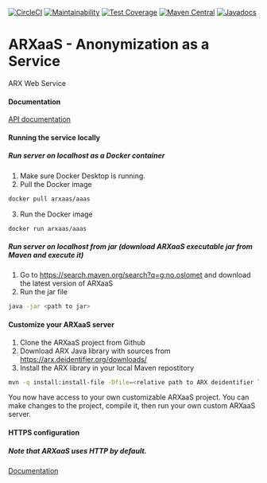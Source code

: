 [![CircleCI](https://circleci.com/gh/navikt/ARXaaS/tree/master.svg?style=svg)](https://circleci.com/gh/navikt/ARXaaS/tree/master)
[![Maintainability](https://api.codeclimate.com/v1/badges/b33732ce938a22920733/maintainability)](https://codeclimate.com/github/navikt/ARXaaS/maintainability)
[![Test Coverage](https://api.codeclimate.com/v1/badges/b33732ce938a22920733/test_coverage)](https://codeclimate.com/github/navikt/ARXaaS/test_coverage)
[![Maven Central](https://img.shields.io/maven-central/v/no.nav/arxaas.svg?label=Maven%20Central)](https://search.maven.org/search?q=g:%22no.nav%22%20AND%20a:%22arxaas%22)
[![Javadocs](https://www.javadoc.io/badge/no.nav/arxaaas.svg)](https://www.javadoc.io/doc/no.nav/arxaaas)

# ARXaaS - Anonymization as a Service

ARX Web Service


#### Documentation

[API documentation](https://navikt.github.io/ARXaaS/)

#### Running the service locally

##### Run server on localhost as a Docker container
1. Make sure Docker Desktop is running.
2. Pull the Docker image
```bash
docker pull arxaas/aaas
```
3. Run the Docker image
```bash
docker run arxaas/aaas
```

##### Run server on localhost from jar (download ARXaaS executable jar from Maven and execute it)
1. Go to https://search.maven.org/search?q=g:no.oslomet and download the latest version of ARXaaS
2. Run the jar file
```bash
java -jar <path to jar>
```

#### Customize your ARXaaS server
1. Clone the ARXaaS project from Github
2. Download ARX Java library with sources from https://arx.deidentifier.org/downloads/
3. Install the ARX library in your local Maven repostitory
```bash
mvn -q install:install-file -Dfile=<relative path to ARX deidentifier library jar file from spring project root directory> -DgroupId=org.deidentifier -DartifactId=libarx -Dversion=3.7.1 -Dpackaging=jar
```
You now have access to your own customizable ARXaaS project. You can make changes to the project, compile it, then run your own custom ARXaaS server.

#### HTTPS configuration
##### Note that ARXaaS uses HTTP by default.
[Documentation](READMEHTTPS.md)
